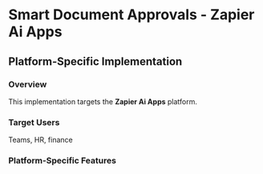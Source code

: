 # Smart Document Approvals - Zapier Ai Apps

## Platform-Specific Implementation

### Overview
This implementation targets the **Zapier Ai Apps** platform.

### Target Users
Teams, HR, finance

### Platform-Specific Features
